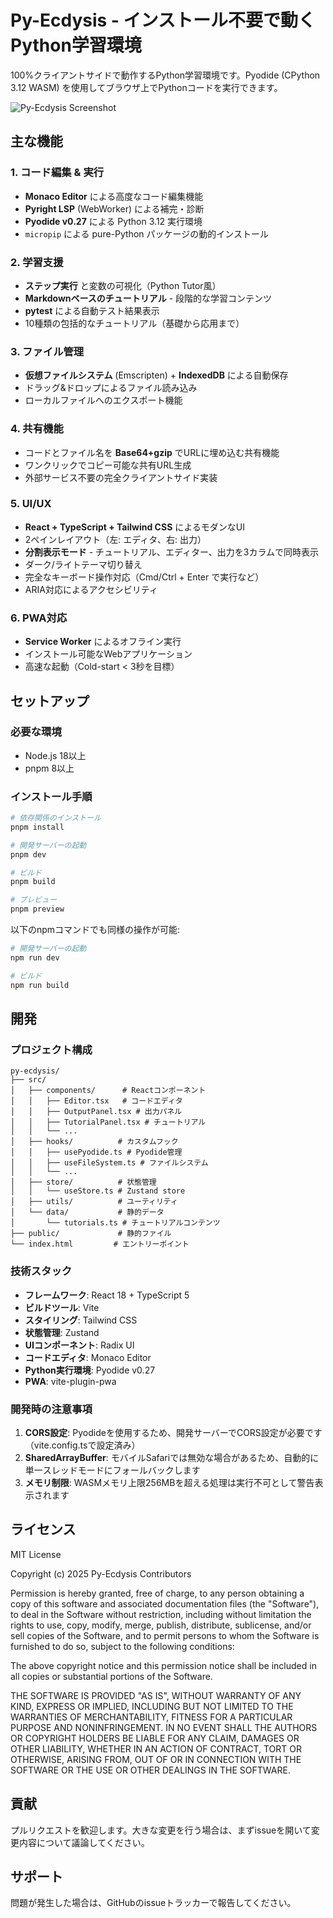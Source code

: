 # Py-Ecdysis - インストール不要で動くPython学習環境

100%クライアントサイドで動作するPython学習環境です。Pyodide (CPython 3.12 WASM) を使用してブラウザ上でPythonコードを実行できます。

![Py-Ecdysis Screenshot](./screenshot.png)

## 主な機能

### 1. コード編集 & 実行
- **Monaco Editor** による高度なコード編集機能
- **Pyright LSP** (WebWorker) による補完・診断
- **Pyodide v0.27** による Python 3.12 実行環境
- `micropip` による pure-Python パッケージの動的インストール

### 2. 学習支援
- **ステップ実行** と変数の可視化（Python Tutor風）
- **Markdownベースのチュートリアル** - 段階的な学習コンテンツ
- **pytest** による自動テスト結果表示
- 10種類の包括的なチュートリアル（基礎から応用まで）

### 3. ファイル管理
- **仮想ファイルシステム** (Emscripten) + **IndexedDB** による自動保存
- ドラッグ&ドロップによるファイル読み込み
- ローカルファイルへのエクスポート機能

### 4. 共有機能
- コードとファイル名を **Base64+gzip** でURLに埋め込む共有機能
- ワンクリックでコピー可能な共有URL生成
- 外部サービス不要の完全クライアントサイド実装

### 5. UI/UX
- **React + TypeScript + Tailwind CSS** によるモダンなUI
- 2ペインレイアウト（左: エディタ、右: 出力）
- **分割表示モード** - チュートリアル、エディター、出力を3カラムで同時表示
- ダーク/ライトテーマ切り替え
- 完全なキーボード操作対応（Cmd/Ctrl + Enter で実行など）
- ARIA対応によるアクセシビリティ

### 6. PWA対応
- **Service Worker** によるオフライン実行
- インストール可能なWebアプリケーション
- 高速な起動（Cold-start < 3秒を目標）

## セットアップ

### 必要な環境
- Node.js 18以上
- pnpm 8以上

### インストール手順

```bash
# 依存関係のインストール
pnpm install

# 開発サーバーの起動
pnpm dev

# ビルド
pnpm build

# プレビュー
pnpm preview
```

以下のnpmコマンドでも同様の操作が可能:
```bash
# 開発サーバーの起動
npm run dev

# ビルド
npm run build
```

## 開発

### プロジェクト構成

```
py-ecdysis/
├── src/
│   ├── components/      # Reactコンポーネント
│   │   ├── Editor.tsx   # コードエディタ
│   │   ├── OutputPanel.tsx # 出力パネル
│   │   ├── TutorialPanel.tsx # チュートリアル
│   │   └── ...
│   ├── hooks/          # カスタムフック
│   │   ├── usePyodide.ts # Pyodide管理
│   │   ├── useFileSystem.ts # ファイルシステム
│   │   └── ...
│   ├── store/          # 状態管理
│   │   └── useStore.ts # Zustand store
│   ├── utils/          # ユーティリティ
│   └── data/           # 静的データ
│       └── tutorials.ts # チュートリアルコンテンツ
├── public/             # 静的ファイル
└── index.html         # エントリーポイント
```

### 技術スタック

- **フレームワーク**: React 18 + TypeScript 5
- **ビルドツール**: Vite
- **スタイリング**: Tailwind CSS
- **状態管理**: Zustand
- **UIコンポーネント**: Radix UI
- **コードエディタ**: Monaco Editor
- **Python実行環境**: Pyodide v0.27
- **PWA**: vite-plugin-pwa

### 開発時の注意事項

1. **CORS設定**: Pyodideを使用するため、開発サーバーでCORS設定が必要です（vite.config.tsで設定済み）
2. **SharedArrayBuffer**: モバイルSafariでは無効な場合があるため、自動的に単一スレッドモードにフォールバックします
3. **メモリ制限**: WASMメモリ上限256MBを超える処理は実行不可として警告表示されます

## ライセンス

MIT License

Copyright (c) 2025 Py-Ecdysis Contributors

Permission is hereby granted, free of charge, to any person obtaining a copy
of this software and associated documentation files (the "Software"), to deal
in the Software without restriction, including without limitation the rights
to use, copy, modify, merge, publish, distribute, sublicense, and/or sell
copies of the Software, and to permit persons to whom the Software is
furnished to do so, subject to the following conditions:

The above copyright notice and this permission notice shall be included in all
copies or substantial portions of the Software.

THE SOFTWARE IS PROVIDED "AS IS", WITHOUT WARRANTY OF ANY KIND, EXPRESS OR
IMPLIED, INCLUDING BUT NOT LIMITED TO THE WARRANTIES OF MERCHANTABILITY,
FITNESS FOR A PARTICULAR PURPOSE AND NONINFRINGEMENT. IN NO EVENT SHALL THE
AUTHORS OR COPYRIGHT HOLDERS BE LIABLE FOR ANY CLAIM, DAMAGES OR OTHER
LIABILITY, WHETHER IN AN ACTION OF CONTRACT, TORT OR OTHERWISE, ARISING FROM,
OUT OF OR IN CONNECTION WITH THE SOFTWARE OR THE USE OR OTHER DEALINGS IN THE
SOFTWARE.

## 貢献

プルリクエストを歓迎します。大きな変更を行う場合は、まずissueを開いて変更内容について議論してください。

## サポート

問題が発生した場合は、GitHubのissueトラッカーで報告してください。
